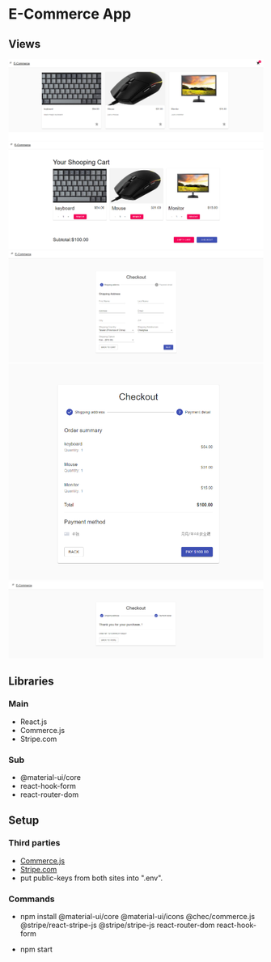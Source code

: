 # E-Commerce App
## Views
![index](./src/assets/imgREADME/index.png)
![cart](./src/assets/imgREADME/cart.png)
![checkout](./src/assets/imgREADME/checkout.png)
![payment](./src/assets/imgREADME/payment.png)
![confirm](./src/assets/imgREADME/confirm.png)
## Libraries
### Main
- React.js
- Commerce.js
- Stripe.com

### Sub
- @material-ui/core
- react-hook-form
- react-router-dom

## Setup
### Third parties
- [Commerce.js](https://commercejs.com/)
- [Stripe.com](https://stripe.com/)
- put public-keys from both sites into ".env".

### Commands
- npm install @material-ui/core @material-ui/icons @chec/commerce.js @stripe/react-stripe-js @stripe/stripe-js react-router-dom react-hook-form

- npm start


